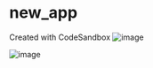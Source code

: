 # new_app
Created with CodeSandbox
![image](https://github.com/RoshniPillai/HRMS/assets/99415888/2dbe49c1-46de-4259-8c6b-8d0efa57c3aa)

![image](https://github.com/RoshniPillai/HRMS/assets/99415888/a5893763-b862-4f14-adc1-90bfc3e10dff)


